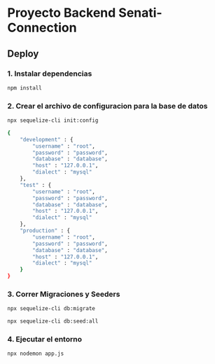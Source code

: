 # Proyecto Backend Senati-Connection

## Deploy

### 1. Instalar dependencias

```bash
npm install
```

### 2. Crear el archivo de configuracion para la base de datos

```bash
npx sequelize-cli init:config
```

```bash
{
    "development" : {
        "username" : "root",
        "password" : "password",
        "database" : "database",
        "host" : "127.0.0.1",
        "dialect" : "mysql"
    },
    "test" : {
        "username" : "root",
        "password" : "password",
        "database" : "database",
        "host" : "127.0.0.1",
        "dialect" : "mysql"
    },
    "production" : {
        "username" : "root",
        "password" : "password",
        "database" : "database",
        "host" : "127.0.0.1",
        "dialect" : "mysql"
    }
}
```

### 3. Correr Migraciones y Seeders

```bash
npx sequelize-cli db:migrate
```

```bash
npx sequelize-cli db:seed:all
```

### 4. Ejecutar el entorno

```bash
npx nodemon app.js
```